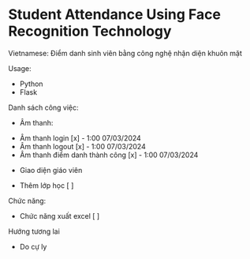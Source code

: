 # Student Attendance Using Face Recognition Technology
Vietnamese: Điểm danh sinh viên bằng công nghệ nhận diện khuôn mặt

Usage:
- Python
- Flask

Danh sách công việc:
- Âm thanh:
+ Âm thanh login [x] - 1:00 07/03/2024
+ Âm thanh logout [x] - 1:00 07/03/2024
+ Âm thanh điểm danh thành công [x] - 1:00 07/03/2024

- Giao diện giáo viên
+ Thêm lớp học [ ]

Chức năng:
- Chức năng xuất excel [ ]

Hướng tương lai
- Do cự ly

